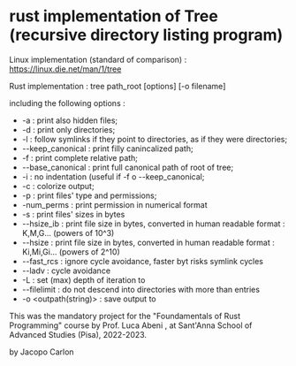 # rust implementation of Tree (recursive directory listing program) 

Linux implementation (standard of comparison) :
<https://linux.die.net/man/1/tree>

Rust implementation :
tree path_root [options] [-o filename]

including the following options : 
-   -a : print also hidden files;
-   -d : print only directories;
-   -l : follow symlinks if they point to directories, as if they were directories;
-   --keep_canonical : print filly canincalized path;
-   -f : print complete relative path;
-   --base_canonical : print full canonical path of root of tree;
-   -i : no indentation (useful if -f o --keep_canonical;
-   -c : colorize output;
-   -p : print files' type and permissions;
-   -num_perms : print permission in numerical format
-   -s : print files' sizes in bytes
-   --hsize_ib : print file size in bytes, converted in human readable format : K,M,G... (powers of 10^3)
-   --hsize : print file size in bytes, converted in human readable format : Ki,Mi,Gi... (powers of 2^10)
-   --fast_rcs : ignore cycle avoidance, faster byt risks symlink cycles
-   --ladv : cycle avoidance
-   -L <usize> : set (max) depth of iteration to <usize>
-   --filelimit <usize> : do not descend into directories with more than <usize> entries
-   -o <outpath(string)> : save output to <outpath>


This was the mandatory project for the "Foundamentals of Rust Programming" course by Prof. Luca Abeni , at Sant'Anna School of Advanced Studies (Pisa), 2022-2023.

by Jacopo Carlon
